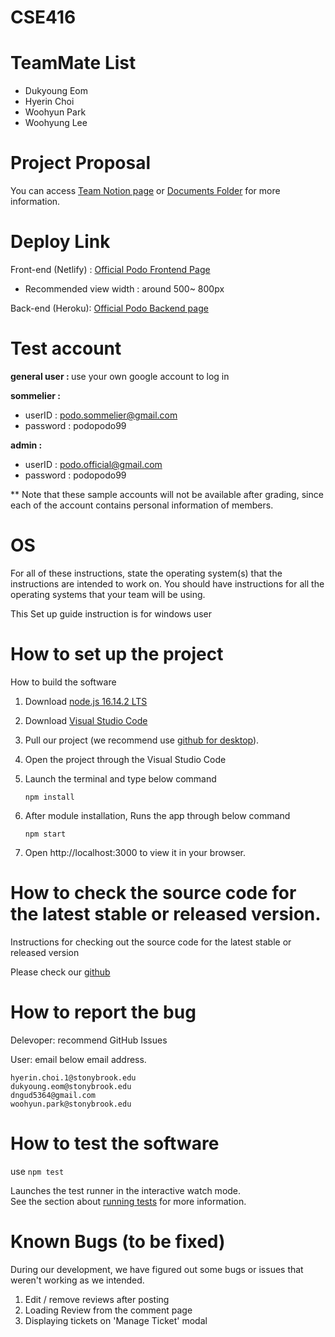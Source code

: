 # CSE416

# TeamMate List

- Dukyoung Eom
- Hyerin Choi
- Woohyun Park
- Woohyung Lee

# Project Proposal

You can access [Team Notion page](https://www.notion.so/podo-dc94e6d2f017482ca798316a998613db) or [Documents Folder](https://github.com/TREEANA/CSE416/tree/main/Documents) for more information.

# Deploy Link

Front-end (Netlify) : [ Official Podo Frontend Page](https://podoofficial.netlify.app/)

- Recommended view width : around 500~ 800px

Back-end (Heroku): [Official Podo Backend page](https://podo-backend.herokuapp.com/)

# Test account

<b>general user : </b> use your own google account to log in

<b>sommelier : </b>

- userID : podo.sommelier@gmail.com
- password : podopodo99

<b>admin : </b>

- userID : podo.official@gmail.com
- password : podopodo99

\*\* Note that these sample accounts will not be available after grading, since each of the account contains personal information of members.

# OS

For all of these instructions, state the operating system(s) that the instructions
are intended to work on. You should have instructions for all the operating
systems that your team will be using.

This Set up guide instruction is for windows user

# How to set up the project

How to build the software

1.  Download [node.js 16.14.2 LTS](https://nodejs.org/ko/)
2.  Download [Visual Studio Code](https://code.visualstudio.com/)
3.  Pull our project (we recommend use [github for desktop](https://desktop.github.com/)).
4.  Open the project through the Visual Studio Code
5.  Launch the terminal and type below command

    ```
    npm install
    ```

6.  After module installation, Runs the app through below command
    ```
    npm start
    ```
7.  Open http://localhost:3000 to view it in your browser.

# How to check the source code for the latest stable or released version.

Instructions for checking out the source code for the latest stable or released
version

Please check our
[github](https://github.com/TREEANA/CSE416)

# How to report the bug

Delevoper: recommend GitHub Issues

User: email below email address.

    hyerin.choi.1@stonybrook.edu
    dukyoung.eom@stonybrook.edu
    dngud5364@gmail.com
    woohyun.park@stonybrook.edu

# How to test the software

use `npm test`

Launches the test runner in the interactive watch mode.\
See the section about [running tests](https://facebook.github.io/create-react-app/docs/running-tests) for more information.

# Known Bugs (to be fixed)

During our development, we have figured out some bugs or issues that weren't working as we intended.

1. Edit / remove reviews after posting
2. Loading Review from the comment page
3. Displaying tickets on 'Manage Ticket' modal
